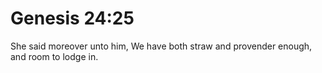 # Genesis 24:25

She said moreover unto him, We have both straw and provender enough, and room to lodge in.
